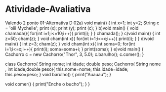 # Atividade-Avaliativa
Valendo 2 ponto
01-Alternativa D
02a)
void main() {
  int x=1;
  int y=2;
  String c = 'oiii Mychelle';
  print (x);
  print (y);
  print (c);
}
b)void main() {
  void chamada(){
    for(int i=1;i<=10;i++){
      print(i);
    }
  }
chamada();
}
c)void main() {
int z=50;
cham(z);
}
  void cham(int x){ 
for(int i=1;i<=x;i++){
    print(i);
}
}
d)void main() {
int z=3;
cham(z);
}
  void cham(int x){ 
    int soma=0;
    for(int i=1;i<=x;i++){
    print(i);
  soma=soma+i;
}
    print(soma);
}
e)void main() {
  Cachorro c = new Cachorro("Thor", 3, 5.0);
  c.barulho();
  c.comer(); 
}

class Cachorro{
  String nome;
  int idade;
  double peso;
    Cachorro( String nome , int idade,double peso){
    this.nome=nome;
    this.idade=idade;
    this.peso=peso;
  }
  void barulho() {
    print("Auauau");
  }

  void comer() {
    print("Enche o bucho");
  }
}



